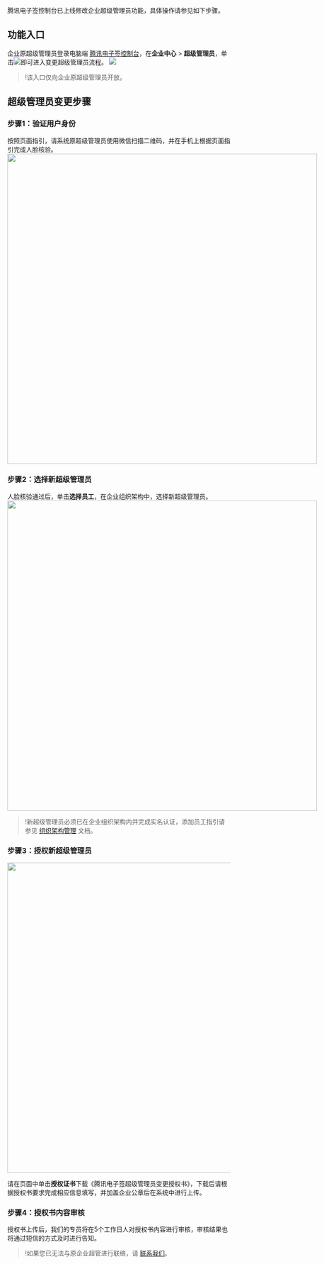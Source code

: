 腾讯电子签控制台已上线修改企业超级管理员功能，具体操作请参见如下步骤。

## 功能入口
企业原超级管理员登录电脑端 [腾讯电子签控制台](https://ess.tencent.cn/login)，在**企业中心** > **超级管理员**，单击![](https://qcloudimg.tencent-cloud.cn/raw/cdc18dc20ba1b059bf1bea0f57103e13.png)即可进入变更超级管理员流程。
![](https://qcloudimg.tencent-cloud.cn/raw/3d39b77e1dd3f278a340d20e8c011dbb.png)
>!该入口仅向企业原超级管理员开放。


## 超级管理员变更步骤
### 步骤1：验证用户身份
按照页面指引，请系统原超级管理员使用微信扫描二维码，并在手机上根据页面指引完成人脸核验。
<img style="width:700px; max-width: inherit;" src="https://qcloudimg.tencent-cloud.cn/raw/e30bd588c418517206ff3b8f467dfe50.png" />

### 步骤2：选择新超级管理员
人脸核验通过后，单击**选择员工**，在企业组织架构中，选择新超级管理员。
<img style="width:700px; max-width: inherit;" src="https://qcloudimg.tencent-cloud.cn/raw/50e5c14c6eec1751a4e048276e01d11a.png" />
>!新超级管理员必须已在企业组织架构内并完成实名认证，添加员工指引请参见 [组织架构管理](https://cloud.tencent.com/document/product/1323/58495#.E6.AD.A5.E9.AA.A43.EF.BC.9A.E5.88.9B.E5.BB.BA.E4.BC.81.E4.B8.9A.E5.91.98.E5.B7.A5.E8.B4.A6.E5.8F.B7) 文档。

### 步骤3：授权新超级管理员
<img style="width:700px; max-width: inherit;" src="https://qcloudimg.tencent-cloud.cn/raw/b04d62f253383cdf6ca6722396c4ef68.png" />

请在页面中单击**授权证书**下载《腾讯电子签超级管理员变更授权书》，下载后请根据授权书要求完成相应信息填写，并加盖企业公章后在系统中进行上传。

### 步骤4：授权书内容审核
授权书上传后，我们的专员将在5个工作日人对授权书内容进行审核，审核结果也将通过短信的方式及时进行告知。
>!如果您已无法与原企业超管进行联络，请 [联系我们](https://cloud.tencent.com/document/product/1323/59638)。
